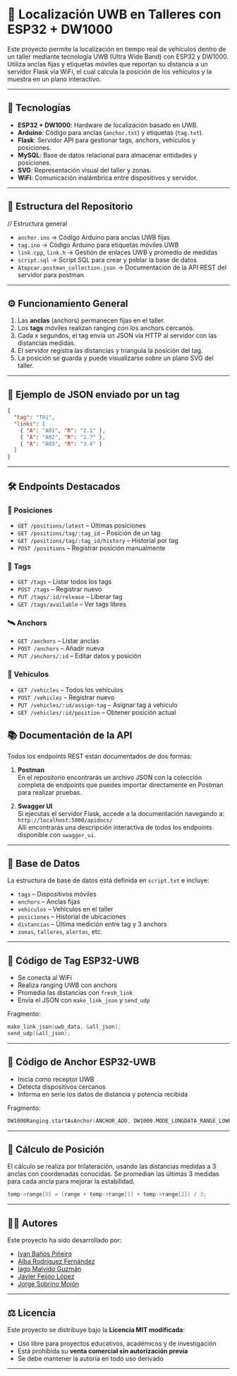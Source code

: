 # 📡 Localización UWB en Talleres con ESP32 + DW1000

Este proyecto permite la localización en tiempo real de vehículos dentro de un taller mediante tecnología UWB (Ultra Wide Band) con ESP32 y DW1000. Utiliza anclas fijas y etiquetas móviles que reportan su distancia a un servidor Flask vía WiFi, el cual calcula la posición de los vehículos y la muestra en un plano interactivo.

---

## 🚀 Tecnologías

- **ESP32 + DW1000**: Hardware de localización basado en UWB.
- **Arduino**: Código para anclas (`anchor.txt`) y etiquetas (`tag.txt`).
- **Flask**: Servidor API para gestionar tags, anchors, vehículos y posiciones.
- **MySQL**: Base de datos relacional para almacenar entidades y posiciones.
- **SVG**: Representación visual del taller y zonas.
- **WiFi**: Comunicación inalámbrica entre dispositivos y servidor.

---

## 📁 Estructura del Repositorio

// Estructura general

- `anchor.ino` → Código Arduino para anclas UWB fijas  
- `tag.ino` → Código Arduino para etiquetas móviles UWB  
- `link.cpp`, `link.h` → Gestión de enlaces UWB y promedio de medidas  
- `script.sql` → Script SQL para crear y poblar la base de datos  
- `Atopcar.postman_collection.json` → Documentación de la API REST del servidor para postman  


---

## ⚙️ Funcionamiento General

1. Las **anclas** (anchors) permanecen fijas en el taller.
2. Los **tags** móviles realizan ranging con los anchors cercanos.
3. Cada x segundos, el tag envía un JSON vía HTTP al servidor con las distancias medidas.
4. El servidor registra las distancias y triangula la posición del tag.
5. La posición se guarda y puede visualizarse sobre un plano SVG del taller.

---

## 🧪 Ejemplo de JSON enviado por un tag

```json
{
  "tag": "T01",
  "links": [
    { "A": "A01", "R": "2.1" },
    { "A": "A02", "R": "1.7" },
    { "A": "A03", "R": "3.4" }
  ]
}
```
---

## 🛠️ Endpoints Destacados

### 📍 Posiciones

- `GET /positions/latest` – Últimas posiciones
- `GET /positions/tag/:tag_id` – Posición de un tag
- `GET /positions/tag/:tag_id/history` – Historial por tag
- `POST /positions` – Registrar posición manualmente

### 🧾 Tags

- `GET /tags` – Listar todos los tags
- `POST /tags` – Registrar nuevo
- `PUT /tags/:id/release` – Liberar tag
- `GET /tags/available` – Ver tags libres

### 🛰️ Anchors

- `GET /anchors` – Listar anclas
- `POST /anchors` – Añadir nueva
- `PUT /anchors/:id` – Editar datos y posición

### 🚗 Vehículos

- `GET /vehicles` – Todos los vehículos
- `POST /vehicles` – Registrar nuevo
- `PUT /vehicles/:id/assign-tag` – Asignar tag a vehículo
- `GET /vehicles/:id/position` – Obtener posición actual

## 📚 Documentación de la API

Todos los endpoints REST están documentados de dos formas:

1. **Postman**  
   En el repositorio encontrarás un archivo JSON con la colección completa de endpoints que puedes importar directamente en Postman para realizar pruebas.

2. **Swagger UI**  
   Si ejecutas el servidor Flask, accede a la documentación navegando a:  
   `http://localhost:5000/apidocs/`  
   Allí encontrarás una descripción interactiva de todos los endpoints disponible con `swagger_ui`.

---
## 🧱 Base de Datos

La estructura de base de datos está definida en `script.txt` e incluye:

- `tags` – Dispositivos móviles
- `anchors` – Anclas fijas
- `vehiculos` – Vehículos en el taller
- `posiciones` – Historial de ubicaciones
- `distancias` – Última medición entre tag y 3 anchors
- `zonas`, `talleres`, `alertas`, etc.

---

## 📌 Código de Tag ESP32-UWB

- Se conecta al WiFi
- Realiza ranging UWB con anchors
- Promedia las distancias con `fresh_link`
- Envía el JSON con `make_link_json` y `send_udp`

Fragmento:

```cpp
make_link_json(uwb_data, &all_json);
send_udp(&all_json);
```

---

## 📌 Código de Anchor ESP32-UWB

- Inicia como receptor UWB
- Detecta dispositivos cercanos
- Informa en serie los datos de distancia y potencia recibida

Fragmento:

```cpp
DW1000Ranging.startAsAnchor(ANCHOR_ADD, DW1000.MODE_LONGDATA_RANGE_LOWPOWER, false);
```

---

## 📐 Cálculo de Posición

El cálculo se realiza por trilateración, usando las distancias medidas a 3 anclas con coordenadas conocidas. Se promedian las últimas 3 medidas para cada ancla para mejorar la estabilidad.

```cpp
temp->range[0] = (range + temp->range[1] + temp->range[2]) / 3;
```

---

## 🧑‍💻 Autores

Este proyecto ha sido desarrollado por:

- [Ivan Baños Piñeiro](https://github.com/IvanBanhosPinheiro)
- [Alba Rodríguez Fernández](https://github.com/albarf1)
- [Iago Malvido Guzmán](https://github.com/Iago-3004)
- [Javier Feijóo López](https://github.com/javier-feijoo)
- [Jorge Sobrino Mojón](https://github.com/Jsobrino98)

---

## ⚖️ Licencia

Este proyecto se distribuye bajo la **Licencia MIT modificada**:  
- Uso libre para proyectos educativos, académicos y de investigación  
- Está prohibida su **venta comercial sin autorización previa**  
- Se debe mantener la autoría en todo uso derivado

---
